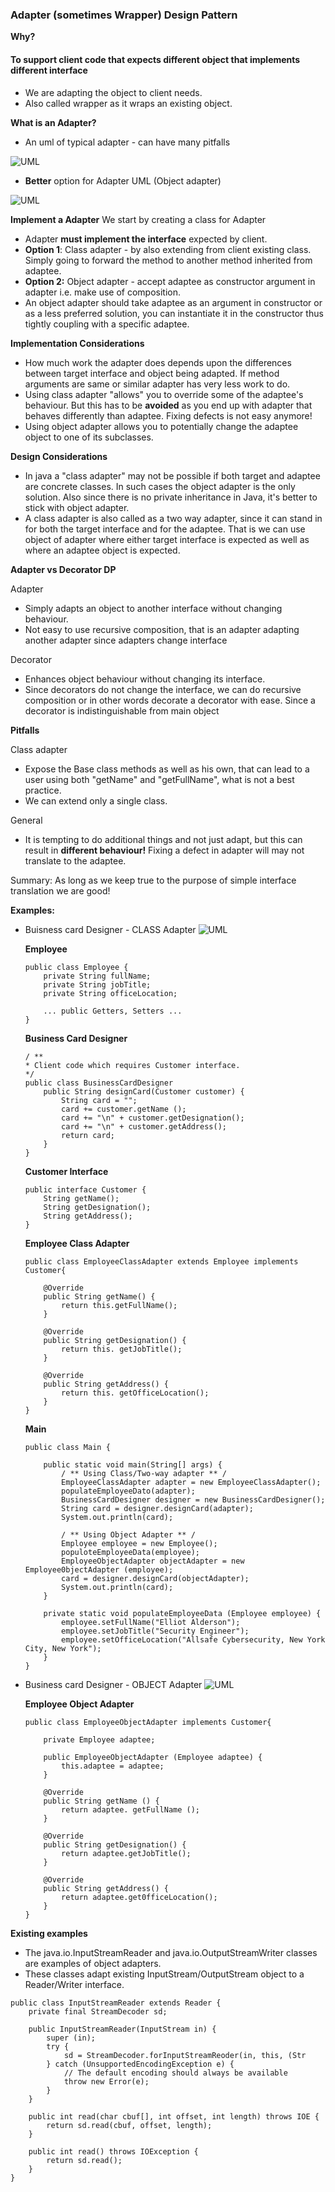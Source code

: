 ### Adapter (sometimes Wrapper) Design Pattern
**Why?**
#### To support client code that expects different object that implements different interface
- We are adapting the object to client needs.
- Also called wrapper as it wraps an existing object.

**What is an Adapter?**
- An uml of typical adapter - can have many pitfalls

![UML](/Files/AdapterDP.png)
- **Better** option for Adapter UML (Object adapter)

![UML](/Files/ObjectAdapterDP.png)

**Implement a Adapter**
We start by creating a class for Adapter
- Adapter **must implement the interface** expected by client.
- **Option 1**: Class adapter - by also extending from client existing class. Simply going to forward the method to another method inherited from adaptee.
- **Option 2:** Object adapter - accept adaptee as constructor argument in adapter i.e. make use of composition.
- An object adapter should take adaptee as an argument in constructor or as a less preferred solution, you can instantiate it in the constructor thus tightly coupling with a specific adaptee.

 **Implementation Considerations**
- How much work the adapter does depends upon the differences between target interface and object being adapted. If method arguments are same or similar adapter has very less work to do.
- Using class adapter "allows" you to override some of the adaptee's behaviour. But this has to be **avoided** as you end up with adapter that behaves differently than adaptee. Fixing defects is not easy anymore!
- Using object adapter allows you to potentially change the adaptee object to one of its subclasses.

**Design Considerations**
- In java a "class adapter" may not be possible if both target and adaptee are concrete classes. In such cases the object adapter is the only solution. Also since there is no private inheritance in Java, it's better to stick with object adapter.
- A class adapter is also called as a two way adapter, since it can stand in for both the target interface and for the adaptee. That is we can use object of adapter where either target interface is expected as well as where an adaptee object is expected.

**Adapter vs Decorator DP**

Adapter

- Simply adapts an object to another interface without changing behaviour.
- Not easy to use recursive composition, that is an adapter adapting another adapter since adapters change interface 

Decorator

- Enhances object behaviour without changing its interface. 
- Since decorators do not change the interface, we can do recursive composition or in other words decorate a decorator with ease. Since a decorator is indistinguishable from main object

**Pitfalls**

Class adapter
- Expose the Base class methods as well as his own, that can lead to a user using both "getName" and "getFullName", what is not a best practice.
- We can extend only a single class.

General
- It is tempting to do additional things and not just adapt, but this can result in **different behaviour!** Fixing a defect in adapter will may not translate to the adaptee.

Summary: As long as we keep true to the purpose of simple interface translation we are good!

**Examples:**
- Buisness card Designer - CLASS Adapter
![UML](/Files/ClassAdapter.png)

    **Employee**
    ```
    public class Employee {
        private String fullName;
        private String jobTitle;
        private String officeLocation;

        ... public Getters, Setters ...
    }
    ```
    **Business Card Designer**
    ```
    / **
    * Client code which requires Customer interface.
    */
    public class BusinessCardDesigner
        public String designCard(Customer customer) {
            String card = "";
            card += customer.getName ();
            card += "\n" + customer.getDesignation();
            card += "\n" + customer.getAddress();
            return card;
        }
    }
    ```
    **Customer Interface**
    ```
    public interface Customer {
        String getName();
        String getDesignation();
        String getAddress();
    }
    ```
    **Employee Class Adapter**
    ```
    public class EmployeeClassAdapter extends Employee implements Customer{

        @Override
        public String getName() {
            return this.getFullName();
        }
    
        @Override
        public String getDesignation() {
            return this. getJobTitle();
        }
    
        @Override
        public String getAddress() {
            return this. getOfficeLocation();
        }
    }
    ```
    **Main**
    ```
    public class Main {

        public static void main(String[] args) {
            / ** Using Class/Two-way adapter ** /
            EmployeeClassAdapter adapter = new EmployeeClassAdapter();
            populateEmployeeDato(adapter);
            BusinessCardDesigner designer = new BusinessCardDesigner();
            String card = designer.designCard(adapter);
            System.out.println(card);

            / ** Using Object Adapter ** /
            Employee employee = new Employee();
            populoteEmployeeData(employee);
            EmployeeObjectAdapter objectAdapter = new Employee0bjectAdapter (employee);
            card = designer.designCard(objectAdapter);
            System.out.println(card);
        }

        private static void populateEmployeeData (Employee employee) {
            employee.setFullName("Elliot Alderson");
            employee.setJobTitle("Security Engineer");
            employee.setOfficeLocation("Allsafe Cybersecurity, New York City, New York");
        }
    }
    ```


- Business card Designer - OBJECT Adapter
![UML](/Files/ObjectAdapter.png)
    
    **Employee Object Adapter**
    ```
    public class EmployeeObjectAdapter implements Customer{

        private Employee adaptee;

        public EmployeeObjectAdapter (Employee adaptee) {
            this.adaptee = adaptee;
        }

        @Override
        public String getName () {
            return adaptee. getFullName ();
        }

        @Override
        public String getDesignation() {
            return adaptee.getJobTitle();
        }

        @Override
        public String getAddress() {
            return adaptee.get0fficeLocation();
        }
    }
    ```



**Existing examples**
- The java.io.InputStreamReader and java.io.OutputStreamWriter classes are examples of object adapters.
- These classes adapt existing InputStream/OutputStream object to a Reader/Writer interface.
```
public class InputStreamReader extends Reader {
    private final StreamDecoder sd;

    public InputStreamReader(InputStream in) {
        super (in);
        try {
            sd = StreamDecoder.forInputStreamReoder(in, this, (Str
        } catch (UnsupportedEncodingException e) {
            // The default encoding should always be available
            throw new Error(e);
        }
    }

    public int read(char cbuf[], int offset, int length) throws IOE {
        return sd.read(cbuf, offset, length);
    }

    public int read() throws IOException { 
        return sd.read();
    }
}
```